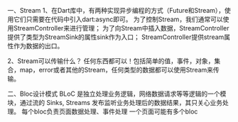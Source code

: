 一、Stream
1、在Dart库中，有两种实现异步编程的方式（Future和Stream），使用它们只需要在代码中引入dart:async即可。
为了控制Stream，我们通常可以使用StreamController来进行管理；
为了向Stream中插入数据，StreamController提供了类型为StreamSink的属性sink作为入口；
StreamController提供stream属性作为数据的出口。

2、Stream可以传输什么？
任何东西都可以！包括简单的值，事件，对象，集合，map，error或者其他的Stream，任何类型的数据都可以使用Stream来传输。


二、Bloc设计模式
BLoC 是独立处理业务逻辑，网络数据请求等等逻辑的一个模块，通过流的 Sinks, Streams 发布监听业务处理后的数据结果，其只关心业务处理。
每个bloc负责页面数据处理、事件处理
一个页面可能有多个bloc